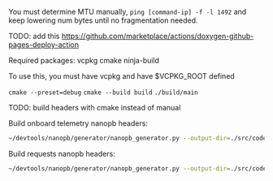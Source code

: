 You must determine MTU manually, `ping [command-ip] -f -l 1492` and keep lowering num bytes until no fragmentation needed.

TODO: add this https://github.com/marketplace/actions/doxygen-github-pages-deploy-action


Required packages:
vcpkg
cmake
ninja-build

To use this, you must have vcpkg and have $VCPKG_ROOT defined

`cmake --preset=debug`
`cmake --build build`
`./build/main`

TODO: build headers with cmake instead of manual

Build onboard telemetry nanopb headers:
```bash
~/devtools/nanopb/generator/nanopb_generator.py --output-dir=./src/codec/onboard-tm/pb_generated --proto-path=../onboard-telemetry-client primitive.proto sample.proto
```

Build requests nanopb headers:
```bash
~/devtools/nanopb/generator/nanopb_generator.py --output-dir=./src/codec/requests/pb_generated --proto-path=../onboard-telemetry-client primitive.proto request.proto response.proto
```
